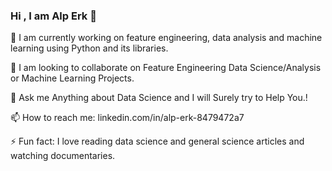 
### Hi , I am Alp Erk 👋

🌱 I am currently working on feature engineering, data analysis and machine learning using Python and its libraries.

👯 I am looking to collaborate on Feature Engineering Data Science/Analysis or Machine Learning Projects.

💬 Ask me Anything about Data Science and I will Surely try to Help You.!

📫 How to reach me: linkedin.com/in/alp-erk-8479472a7

⚡ Fun fact: I love reading data science and general science articles and watching documentaries.

